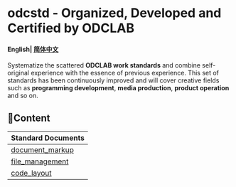 # odcstd - Organized, Developed and Certified by ODCLAB

#### English| [简体中文](README_zh-cn.md) 

Systematize the scattered **ODCLAB work standards** and combine self-original experience with the essence of previous experience. This set of standards has been continuously improved and will cover creative fields such as **programming development**, **media production**,  **product operation** and so on.



## 🧭Content

| Standard Documents                                           |
| ------------------------------------------------------------ |
| [document_markup](https://github.com/ODCLAB/odcstd/blob/main/en-us/document_markup.md) |
| [file_management](https://github.com/ODCLAB/odcstd/blob/main/en-us/file_management.md) |
| [code_layout](https://github.com/ODCLAB/odcstd/blob/main/en-us/code_layout.md) |